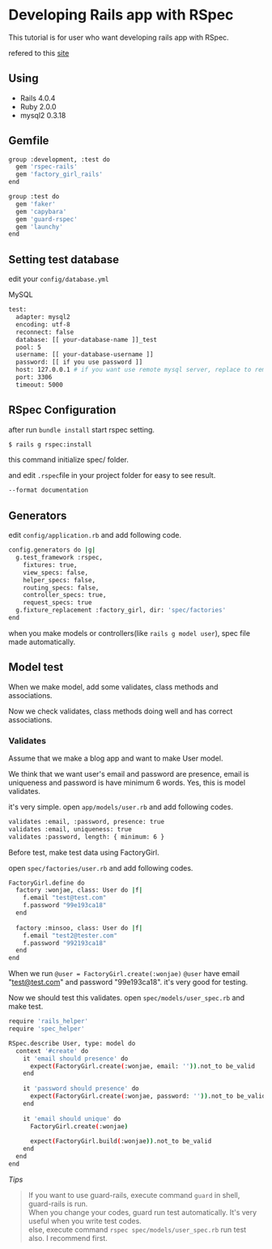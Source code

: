 # Developing Rails app with RSpec

This tutorial is for user who want developing rails app with RSpec.

refered to this [site][link]

## Using

- Rails 4.0.4
- Ruby 2.0.0
- mysql2 0.3.18

## Gemfile

```sh
group :development, :test do
  gem 'rspec-rails'
  gem 'factory_girl_rails'
end

group :test do
  gem 'faker'
  gem 'capybara'
  gem 'guard-rspec'
  gem 'launchy'
end
```

## Setting test database

edit your ``config/database.yml``

MySQL

```sh
test:
  adapter: mysql2
  encoding: utf-8
  reconnect: false
  database: [[ your-database-name ]]_test
  pool: 5
  username: [[ your-database-username ]]
  password: [[ if you use password ]]
  host: 127.0.0.1 # if you want use remote mysql server, replace to remote ip
  port: 3306
  timeout: 5000
```

## RSpec Configuration

after run ``bundle install`` start rspec setting.

```sh
$ rails g rspec:install
```

this command initialize spec/ folder.

and edit ``.rspec``file in your project folder for easy to see result.

```sh
--format documentation
```

## Generators

edit ``config/application.rb`` and add following code.

```sh
config.generators do |g|
  g.test_framework :rspec,
    fixtures: true,
    view_specs: false,
    helper_specs: false,
    routing_specs: false,
    controller_specs: true,
    request_specs: true
  g.fixture_replacement :factory_girl, dir: 'spec/factories'
end
```

when you make models or controllers(like ``rails g model user``), spec file made automatically.

## Model test

When we make model, add some validates, class methods and associations.

Now we check validates, class methods doing well and has correct associations.

### Validates

Assume that we make a blog app and want to make User model.

We think that we want user's email and password are presence, email is uniqueness and password is have minimum 6 words. Yes, this is model validates.

it's very simple. open ``app/models/user.rb`` and add following codes.

```sh
validates :email, :password, presence: true
validates :email, uniqueness: true
validates :password, length: { minimum: 6 }
```

Before test, make test data using FactoryGirl.

open ``spec/factories/user.rb`` and add following codes.

```sh
FactoryGirl.define do
  factory :wonjae, class: User do |f|
    f.email "test@test.com"
    f.password "99e193ca18"
  end
  
  factory :minsoo, class: User do |f|
    f.email "test2@tester.com"
    f.password "992193ca18"
  end
end
```

When we run ``@user = FactoryGirl.create(:wonjae)`` ``@user`` have email "test@test.com" and password  "99e193ca18". it's very good for testing.

Now we should test this validates. open ``spec/models/user_spec.rb`` and make test.

```sh
require 'rails_helper'
require 'spec_helper'

RSpec.describe User, type: model do
  context '#create' do
    it 'email should presence' do
      expect(FactoryGirl.create(:wonjae, email: '')).not_to be_valid
    end
    
    it 'password should presence' do
      expect(FactoryGirl.create(:wonjae, password: '')).not_to be_valid
    end
    
    it 'email should unique' do
      FactoryGirl.create(:wonjae)
      
      expect(FactoryGirl.build(:wonjae)).not_to be_valid
    end
  end
end
```

*Tips*
> If you want to use guard-rails, execute command ``guard`` in shell, guard-rails is run.  
When you change your codes, guard run test automatically. It's very useful when you write test codes.  
else, execute command ``rspec spec/models/user_spec.rb`` run test also. I recommend first.



[link]: http://everydayrails.com/2012/03/12/testing-series-rspec-setup.html